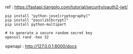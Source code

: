 ref : https://fastapi.tiangolo.com/tutorial/security/oauth2-jwt/

```shell
pip install "python-jose[cryptography]"
pip install "passlib[bcrypt]"
pip install python-multipart

# to generate a secure random secret key
openssl rand -hex 32
```
openapi : http://127.0.0.1:8000/docs